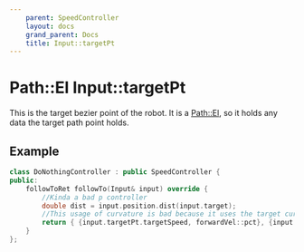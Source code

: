 ```yaml
---
    parent: SpeedController
    layout: docs
    grand_parent: Docs
    title: Input::targetPt
---
```

# Path::El Input::targetPt
This is the target bezier point of the robot. It is a [Path::El](../Path/El), so it holds any data the target path point holds. 

## Example
```cpp
class DoNothingController : public SpeedController {
public:
    followToRet followTo(Input& input) override {
        //Kinda a bad p controller
        double dist = input.position.dist(input.target);
        //This usage of curvature is bad because it uses the target curvature, not the current curvature
        return { {input.targetPt.targetSpeed, forwardVel::pct}, {input.targetPt.curvature, angularVel::curvature} };
    }
};
```